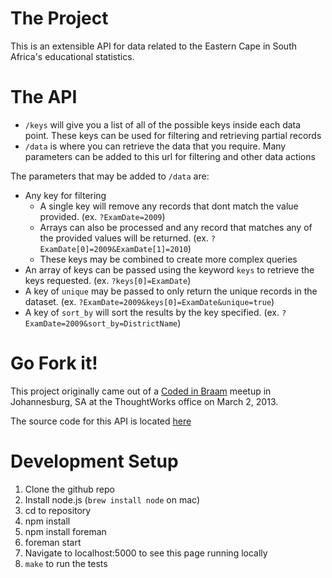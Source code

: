 The Project
===========

This is an extensible API for data related to the Eastern Cape in South Africa's educational statistics.

The API
=======

* `/keys` will give you a list of all of the possible keys inside each data point.  These keys can be used for filtering and retrieving partial records
* `/data` is where you can retrieve the data that you require.  Many parameters can be added to this url for filtering and other data actions

The parameters that may be added to `/data` are:

* Any key for filtering
  * A single key will remove any records that dont match the value provided. (ex. `?ExamDate=2009`)
  * Arrays can also be processed and any record that matches any of the provided values will be returned. (ex. `?ExamDate[0]=2009&ExamDate[1]=2010`)
  * These keys may be combined to create more complex queries
* An array of keys can be passed using the keyword `keys` to retrieve the keys requested. (ex. `?keys[0]=ExamDate`)
* A key of `unique` may be passed to only return the unique records in the dataset. (ex. `?ExamDate=2009&keys[0]=ExamDate&unique=true`)
* A key of `sort_by` will sort the results by the key specified. (ex. `?ExamDate=2009&sort_by=DistrictName`)


Go Fork it!
===========

This project originally came out of a [Coded in Braam](http://www.codedinbraam.co.za) meetup in Johannesburg, SA at the ThoughtWorks office on March 2, 2013.

The source code for this API is located [here](https://github.com/pturley/schools_node)

Development Setup
=================

1. Clone the github repo
1. Install node.js (`brew install node` on mac)
1. cd to repository
1. npm install
1. npm install foreman
1. foreman start
1. Navigate to localhost:5000 to see this page running locally
1. `make` to run the tests